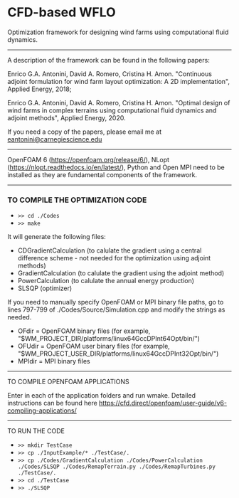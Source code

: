 # CFD-based WFLO

Optimization framework for designing wind farms using computational fluid dynamics.

---

A description of the framework can be found in the following papers:

Enrico G.A. Antonini, David A. Romero, Cristina H. Amon. "Continuous adjoint formulation for wind farm layout optimization: A 2D implementation", Applied Energy, 2018;

Enrico G.A. Antonini, David A. Romero, Cristina H. Amon. "Optimal design of wind farms in complex terrains using computational fluid dynamics and adjoint methods", Applied Energy, 2020.

If you need a copy of the papers, please email me at eantonini@carnegiescience.edu

---

OpenFOAM 6 (https://openfoam.org/release/6/), NLopt (https://nlopt.readthedocs.io/en/latest/), Python and Open MPI need to be installed as they are fundamental components of the framework.

---

### TO COMPILE THE OPTIMIZATION CODE

* `>> cd ./Codes`
* `>> make`

It will generate the following files:
- CDGradientCalculation (to calulate the gradient using a central difference scheme - not needed for the optimization using adjoint methods)
- GradientCalculation (to calulate the gradient using the adjoint method)
- PowerCalculation (to calulate the annual energy production)
- SLSQP (optimizer)


If you need to manually specify OpenFOAM or MPI binary file paths, go to lines 797-799 of ./Codes/Source/Simulation.cpp and modify the strings as needed.
- OFdir = OpenFOAM binary files (for example, "$WM_PROJECT_DIR/platforms/linux64GccDPInt64Opt/bin/")
- OFUdir = OpenFOAM user binary files (for example, "$WM_PROJECT_USER_DIR/platforms/linux64GccDPInt32Opt/bin/")
- MPIdir = MPI binary files


---

TO COMPILE OPENFOAM APPLICATIONS

Enter in each of the application folders and run wmake. Detailed instructions can be found here https://cfd.direct/openfoam/user-guide/v6-compiling-applications/

---

TO RUN THE CODE

* `>> mkdir TestCase`
* `>> cp ./InputExample/* ./TestCase/.`
* `>> cp ./Codes/GradientCalculation ./Codes/PowerCalculation ./Codes/SLSQP ./Codes/RemapTerrain.py ./Codes/RemapTurbines.py ./TestCase/.`
* `>> cd ./TestCase`
* `>> ./SLSQP`
